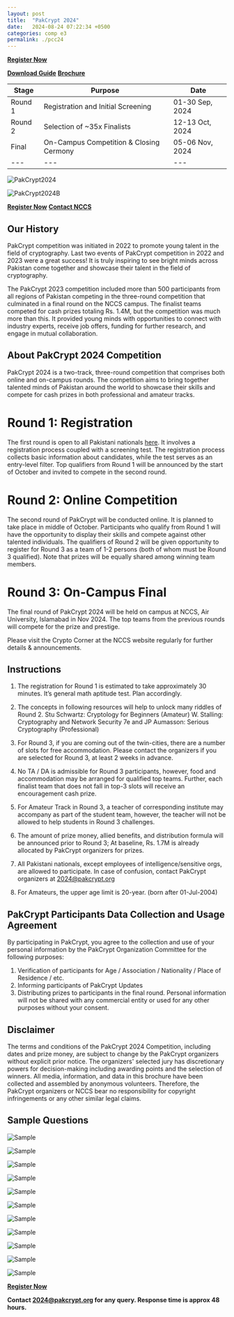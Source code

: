 ```yaml
---
layout: post
title:  "PakCrypt 2024"
date:   2024-08-24 07:22:34 +0500
categories: comp e3
permalink: ./pcc24
---
```


**[Register Now](https://bit.ly/pc24reg)** 

**[Download Guide]({{site.url}}/{{site.baseurl}}/assets/doc/PC24B-R41.pdf)**     **[Brochure]({{site.url}}/{{site.baseurl}}/assets/doc/brochure2024pcb.pdf)**

| Stage | Purpose | Date |
|---|---|---|
| Round 1 | Registration and Initial Screening | 01-30 Sep, 2024 |
| Round 2 | Selection of ~35x Finalists | 12-13 Oct, 2024 |
| Final | On-Campus Competition & Closing Cermony | 05-06 Nov, 2024 |
|---|---|---|

![PakCrypt2024]({{site.url}}/{{site.baseurl}}/assets/doc/S/1B.PNG)

![PakCrypt2024B]({{site.url}}/{{site.baseurl}}/assets/doc/S/2B.PNG)

**[Register Now](https://docs.google.com/forms/d/e/1FAIpQLSd-9CE3bfFM8Soeu4pL4NiMNRwVkkXdi-HGuKihLsNIU2rWzA/viewform)**     **[Contact NCCS](https://www.au.edu.pk/Pages/NCCS/nccs_contact_us.aspx)**

## Our History
PakCrypt competition was initiated in 2022 to promote young talent in the field of cryptography. Last two events of PakCrypt competition in 2022 and 2023 were a great success! It is truly inspiring to see bright minds across Pakistan come together and showcase their talent in the field of cryptography. 

The PakCrypt 2023 competition included more than 500 participants from all regions of Pakistan competing in the three-round competition that culminated in a final round on the NCCS campus. The finalist teams competed for cash prizes totaling Rs. 1.4M, but the competition was much more than this. It provided young minds with opportunities to connect with industry experts, receive job offers, funding for further research, and engage in mutual collaboration. 

## About PakCrypt 2024 Competition
PakCrypt 2024 is a two-track, three-round competition that comprises both online and on-campus rounds. The competition aims to bring together talented minds of Pakistan around the world to showcase their skills and compete for cash prizes in both professional and amateur tracks.

# Round 1: Registration 				       
The first round is open to all Pakistani nationals [here](https://bit.ly/pc24reg). It involves a registration process coupled with a screening test. The registration process collects basic information about candidates, while the test serves as an entry-level filter.
Top qualifiers from Round 1 will be announced by the start of October and invited to compete in the second round.

# Round 2: Online Competition
The second round of PakCrypt will be conducted online. It is planned to take place in middle of October. Participants who qualify from Round 1 will have the opportunity to display their skills and compete against other talented individuals. The qualifiers of Round 2 will be given opportunity to register for Round 3 as a team of 1-2 persons  (both of whom must be Round 3 qualified). Note that prizes will be equally shared among winning team members. 

# Round 3: On-Campus Final
The final round of PakCrypt 2024 will be held on campus at NCCS, Air University, Islamabad in Nov 2024. The top teams from the previous rounds will compete for the prize and prestige. 

Please visit the Crypto Corner at the NCCS website regularly for further details & announcements. 

## Instructions
1. The registration for Round 1 is estimated to take approximately 30 minutes. It’s general math aptitude test.  Plan accordingly. 

2. The concepts in following resources will help to unlock many riddles of Round 2.
Stu Schwartz: Cryptology for Beginners (Amateur)
W. Stalling: Cryptography and Network Security 7e and JP Aumasson: Serious Cryptography (Professional)

3. For Round 3, if you are coming out of the twin-cities, there are a number of slots for free accommodation. Please contact the organizers if you are selected for Round 3, at least 2 weeks in advance.

4. No TA / DA is admissible for Round 3 participants, however, food and accommodation may be arranged for qualified top teams. Further, each finalist team that does not fall in top-3 slots will receive an encouragement cash prize.

5. For Amateur Track in Round 3, a teacher of corresponding institute may accompany as part of the student team, however, the teacher will not be allowed to help students in Round 3 challenges.

6. The amount of prize money, allied benefits, and distribution formula will be announced prior to Round 3; At baseline, Rs. 1.7M is already allocated by  PakCrypt organizers for prizes.

7. All Pakistani nationals, except employees of intelligence/sensitive orgs, are allowed to participate. In case of confusion, contact PakCrypt organizers at 2024@pakcrypt.org 

8. For Amateurs, the upper age limit is 20-year.  (born after 01-Jul-2004) 

## PakCrypt Participants Data Collection and Usage Agreement

By participating in PakCrypt, you agree to the  collection and use of your personal information  by the PakCrypt Organization Committee for the  following purposes:
1. Verification of participants for Age / Association / Nationality / Place of Residence / etc.
2. Informing participants of PakCrypt Updates
3. Distributing prizes to participants in the final round. 
Personal information will not be shared with any commercial entity or used for any other purposes without your consent.

## Disclaimer
The terms and conditions of the PakCrypt 2024 Competition, including dates and prize money, are subject to change by the PakCrypt organizers without explicit prior notice. The organizers' selected jury has discretionary powers for decision-making including awarding points and the selection of winners. All media, information, and data in this brochure have been collected and assembled by anonymous volunteers. Therefore, the PakCrypt organizers or NCCS bear no responsibility for copyright infringements or any other similar legal claims.

## Sample Questions

![Sample]({{site.url}}/{{site.baseurl}}/assets/doc/S/pc24s1.PNG)

![Sample]({{site.url}}/{{site.baseurl}}/assets/doc/S/pc24s2.PNG)

![Sample]({{site.url}}/{{site.baseurl}}/assets/doc/S/pc24s3.PNG)

![Sample]({{site.url}}/{{site.baseurl}}/assets/doc/S/pc24s4.PNG)

![Sample]({{site.url}}/{{site.baseurl}}/assets/doc/S/pc24s5.PNG)

![Sample]({{site.url}}/{{site.baseurl}}/assets/doc/S/pc24s6.PNG)

![Sample]({{site.url}}/{{site.baseurl}}/assets/doc/S/pc24s7.PNG)

![Sample]({{site.url}}/{{site.baseurl}}/assets/doc/S/pc24s8.PNG)

![Sample]({{site.url}}/{{site.baseurl}}/assets/doc/S/pc24s9.PNG)

![Sample]({{site.url}}/{{site.baseurl}}/assets/doc/S/pc24s10.PNG)

![Sample]({{site.url}}/{{site.baseurl}}/assets/doc/S/pc24s11.PNG)


**[Register Now](https://docs.google.com/forms/d/e/1FAIpQLSd-9CE3bfFM8Soeu4pL4NiMNRwVkkXdi-HGuKihLsNIU2rWzA/viewform)** 

**Contact 2024@pakcrypt.org for any query. Response time is approx 48 hours.**

